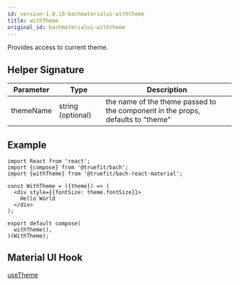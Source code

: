```yaml
---
id: version-1.0.10-bachmaterialui-withtheme
title: withTheme
original_id: bachmaterialui-withtheme
---
```


Provides access to current theme.

## Helper Signature

| Parameter | Type              | Description                                                                     |
| --------- | ----------------- | ------------------------------------------------------------------------------- |
| themeName | string (optional) | the name of the theme passed to the component in the props, defaults to "theme" |

## Example

```
import React from 'react';
import {compose} from '@truefit/bach';
import {withTheme} from '@truefit/bach-react-material';

const WithTheme = ({theme}) => (
  <div style={{fontSize: theme.fontSize}}>
    Hello World
  </div>
);

export default compose(
  withTheme(),
)(WithTheme);
```

## Material UI Hook

[useTheme](https://material-ui.com/styles/api/#usetheme-theme)